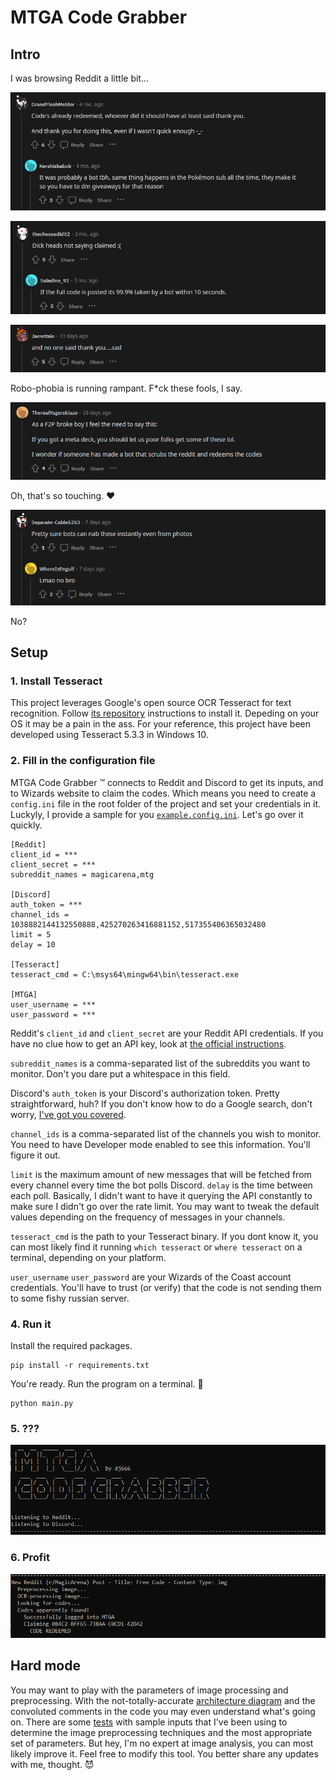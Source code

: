 # MTGA Code Grabber

## Intro

I was browsing Reddit a little bit...

![](https://github.com/dj66635/mtga-code-grabber/blob/main/readme-pics/robophobia.PNG)

![](https://github.com/dj66635/mtga-code-grabber/blob/main/readme-pics/robophobia2.PNG)

![](https://github.com/dj66635/mtga-code-grabber/blob/main/readme-pics/robophobia3.PNG)

Robo-phobia is running rampant. F*ck these fools, I say.

![](https://github.com/dj66635/mtga-code-grabber/blob/main/readme-pics/touching.PNG)

Oh, that's so touching. ❤️

![](https://github.com/dj66635/mtga-code-grabber/blob/main/readme-pics/lmao_no.PNG)

No?

## Setup

### 1. Install Tesseract

This project leverages Google's open source OCR Tesseract for text recognition. Follow [its repository](https://github.com/tesseract-ocr/tesseract) instructions to install it. Depeding on your OS it may be a pain in the ass. For your reference, this project have been developed using Tesseract 5.3.3 in Windows 10.

### 2. Fill in the configuration file

MTGA Code Grabber :tm: connects to Reddit and Discord to get its inputs, and to Wizards website to claim the codes. Which means you need to create a `config.ini` file in the root folder of the project and set your credentials in it. Luckyly, I provide a sample for you [`example.config.ini`](https://github.com/dj66635/mtga-code-grabber/blob/main/example.config.ini). Let's go over it quickly.

```
[Reddit]
client_id = *** 
client_secret = ***
subreddit_names = magicarena,mtg

[Discord]
auth_token = ***
channel_ids = 1038882144132550888,425270263416881152,517355406365032480
limit = 5
delay = 10

[Tesseract]
tesseract_cmd = C:\msys64\mingw64\bin\tesseract.exe

[MTGA]
user_username = ***
user_password = ***
```
Reddit's `client_id` and `client_secret` are your Reddit API credentials. If you have no clue how to get an API key, look at [the official instructions](https://www.reddit.com/wiki/api/).

`subreddit_names` is a comma-separated list of the subreddits you want to monitor. Don't you dare put a whitespace in this field.

Discord's `auth_token` is your Discord's authorization token. Pretty straightforward, huh? If you don't know how to do a Google search, don't worry, [I've got you covered](https://www.androidauthority.com/get-discord-token-3149920/).

`channel_ids` is a comma-separated list of the channels you wish to monitor. You need to have Developer mode enabled to see this information. You'll figure it out.

`limit` is the maximum amount of new messages that will be fetched from every channel every time the bot polls Discord. `delay` is the time between each poll. Basically, I didn't want to have it querying the API constantly to make sure I didn't go over the rate limit. You may want to tweak the default values depending on the frequency of messages in your channels.

`tesseract_cmd` is the path to your Tesseract binary. If you dont know it, you can most likely find it running `which tesseract` or `where tesseract` on a terminal, depending on your platform.

`user_username` `user_password` are your Wizards of the Coast account credentials. You'll have to trust (or verify) that the code is not sending them to some fishy russian server.

### 4. Run it

Install the required packages.
```
pip install -r requirements.txt
```

You're ready. Run the program on a terminal. 🤞
```
python main.py
```

### 5. ???

![](https://github.com/dj66635/mtga-code-grabber/blob/main/readme-pics/header.PNG)

### 6. Profit

![](https://github.com/dj66635/mtga-code-grabber/blob/main/readme-pics/redeemed.PNG)

## Hard mode
You may want to play with the parameters of image processing and preprocessing. With the not-totally-accurate [architecture diagram](https://github.com/dj66635/mtga-code-grabber/blob/main/docs/architecture.png) and the convoluted comments in the code you may even understand what's going on. 
There are some [tests](https://github.com/dj66635/mtga-code-grabber/blob/main/tests/test.py) with sample inputs that I've been using to determine the image preprocessing techniques and the most appropriate set of parameters. But hey, I'm no expert at image analysis, you can most likely improve it.
Feel free to modify this tool. You better share any updates with me, thought. :smiling_imp:
